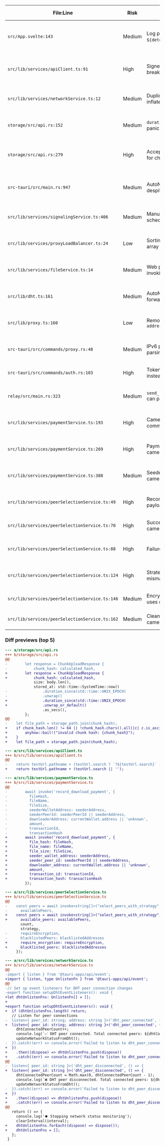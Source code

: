 | File:Line | Risk | Symptom | Proposed Change | Rationale | Est. Diff |
| --- | --- | --- | --- | --- | --- |
| `src/App.svelte:143` | Medium | Log prints literal `${detection.source}` string | Switch to backtick template literal | Restores useful locale detection telemetry | ~1 |
| `src/lib/services/apiClient.ts:91` | High | Signed path adds extra `?`, breaking signatures | Concatenate `pathname + search` directly | Prevents auth header mismatches on query requests | ~1 |
| `src/lib/services/networkService.ts:12` | Medium | Duplicate event listeners inflate peer counts | Track and dispose unlisten handles | Avoids leaks during hot reload | ~6 |
| `storage/src/api.rs:152` | Medium | `duration_since` unwrap can panic on clock skew | Use `unwrap_or_default()` time fallback | Prevents 500s on clock regressions | ~1 |
| `storage/src/api.rs:279` | High | Accepts arbitrary filenames for chunks | Validate hash (64 hex) before write | Blocks path traversal when storing chunks | ~4 |
| `src-tauri/src/main.rs:947` | Medium | AutoNAT enabled by default despite warning | Default `enable_autonat` to `false` | Matches intended behavior for standalone nodes | ~1 |
| `src/lib/services/signalingService.ts:406` | Medium | Manual disconnect still schedules reconnect | Skip reconnect when `wsClosedByUser` | Prevents reconnect loops on shutdown | ~2 |
| `src/lib/services/proxyLoadBalancer.ts:24` | Low | Sorting mutates caller input array | Clone list before weighting | Protects upstream state from mutation | ~2 |
| `src/lib/services/fileService.ts:14` | Medium | Web preview mode throws invoking Tauri | Return early when Tauri internals missing | Keeps browser dev flow clean | ~4 |
| `src/lib/dht.ts:161` | Medium | AutoNAT probe interval not forwarded | Send `autonat_probe_interval_secs` | Allows tuning probe cadence | ~2 |
| `src/lib/proxy.ts:160` | Low | Remove only filters by `address` | Filter on both `address` and `id` | Ensures proxy entries fully removed | ~2 |
| `src-tauri/src/commands/proxy.rs:48` | Medium | IPv6 proxy strings fail parsing | Handle bracketed/IPv6 host:port | Enables proxy connect for IPv6 peers | ~6 |
| `src-tauri/src/commands/auth.rs:103` | High | Tokens use thread RNG instead of OS entropy | Swap to `rand::rngs::OsRng` | Strengthens proxy auth tokens | ~4 |
| `relay/src/main.rs:323` | Medium | `send_response(...).unwrap()` can panic | Gracefully handle send errors | Keeps relay daemon alive on disconnects | ~4 |
| `src/lib/services/paymentService.ts:193` | High | CamelCase keys sent to Rust command | Rename to snake_case arguments | Allows payment processing to succeed | ~2 |
| `src/lib/services/paymentService.ts:269` | High | Payment notification payload camelCase | Use snake_case keys | Ensures Rust deserializes event | ~6 |
| `src/lib/services/paymentService.ts:388` | Medium | Seeder receipt payload camelCase | Send snake_case keys | Persists seeder receipts correctly | ~4 |
| `src/lib/services/peerSelectionService.ts:49` | High | Recommended peers payload camelCase | Use snake_case request keys | Aligns with Tauri command signature | ~4 |
| `src/lib/services/peerSelectionService.ts:70` | High | Success recorder uses camelCase fields | Send `peer_id`, `duration_ms` | Allows DHT metrics to update | ~4 |
| `src/lib/services/peerSelectionService.ts:88` | High | Failure recorder uses `peerId` | Switch to `peer_id` | Ensures error tracking works | ~2 |
| `src/lib/services/peerSelectionService.ts:124` | High | Strategy payload names mismatched | Use `available_peers`, `require_encryption`, `blacklisted_peers` | Enables backend strategy logic | ~6 |
| `src/lib/services/peerSelectionService.ts:146` | Medium | Encryption support setter uses camelCase | Send `peer_id` | Persists capability flags | ~2 |
| `src/lib/services/peerSelectionService.ts:162` | Medium | Cleanup payload uses camelCase | Send `max_age_seconds` | Allows stale peer pruning | ~2 |

### Diff previews (top 5)

```diff
--- a/storage/src/api.rs
+++ b/storage/src/api.rs
@@
-        let response = ChunkUploadResponse {
-            chunk_hash: calculated_hash,
+        let response = ChunkUploadResponse {
+            chunk_hash: calculated_hash,
             size: body.len(),
             stored_at: std::time::SystemTime::now()
-                .duration_since(std::time::UNIX_EPOCH)
-                .unwrap()
+                .duration_since(std::time::UNIX_EPOCH)
+                .unwrap_or_default()
                 .as_secs(),
         };
@@
-    let file_path = storage_path.join(chunk_hash);
+    if chunk_hash.len() != 64 || !chunk_hash.chars().all(|c| c.is_ascii_hexdigit()) {
+        anyhow::bail!("invalid chunk hash: {chunk_hash}");
+    }
+    let file_path = storage_path.join(chunk_hash);
```

```diff
--- a/src/lib/services/apiClient.ts
+++ b/src/lib/services/apiClient.ts
@@
-    return testUrl.pathname + (testUrl.search ? `?${testUrl.search}` : '');
+    return testUrl.pathname + (testUrl.search || '');
```

```diff
--- a/src/lib/services/paymentService.ts
+++ b/src/lib/services/paymentService.ts
@@
-        await invoke('record_download_payment', {
-          fileHash,
-          fileName,
-          fileSize,
-          seederWalletAddress: seederAddress,
-          seederPeerId: seederPeerId || seederAddress,
-          downloaderAddress: currentWallet.address || 'unknown',
-          amount,
-          transactionId,
-          transactionHash
+        await invoke('record_download_payment', {
+          file_hash: fileHash,
+          file_name: fileName,
+          file_size: fileSize,
+          seeder_wallet_address: seederAddress,
+          seeder_peer_id: seederPeerId || seederAddress,
+          downloader_address: currentWallet.address || 'unknown',
+          amount,
+          transaction_id: transactionId,
+          transaction_hash: transactionHash
         });
```

```diff
--- a/src/lib/services/peerSelectionService.ts
+++ b/src/lib/services/peerSelectionService.ts
@@
-    const peers = await invoke<string[]>("select_peers_with_strategy", {
-      availablePeers,
+    const peers = await invoke<string[]>("select_peers_with_strategy", {
+      available_peers: availablePeers,
       count,
       strategy,
-      requireEncryption,
-      blacklistedPeers: blacklistedAddresses 
+      require_encryption: requireEncryption,
+      blacklisted_peers: blacklistedAddresses 
     });
```

```diff
--- a/src/lib/services/networkService.ts
+++ b/src/lib/services/networkService.ts
@@
-import { listen } from '@tauri-apps/api/event';
+import { listen, type UnlistenFn } from '@tauri-apps/api/event';
@@
-// Set up event listeners for DHT peer connection changes
-export function setupDhtEventListeners(): void {
+let dhtUnlistenFns: UnlistenFn[] = [];
+
+export function setupDhtEventListeners(): void {
+  if (dhtUnlistenFns.length) return;
   // Listen for peer connections
-  listen<{ peer_id: string; address: string }>('dht_peer_connected', () => {
+  listen<{ peer_id: string; address: string }>('dht_peer_connected', () => {
     dhtConnectedPeerCount++;
     console.log(`✅ DHT peer connected. Total connected peers: ${dhtConnectedPeerCount}`);
     updateNetworkStatusFromDht();
-  }).catch((err) => console.error('Failed to listen to dht_peer_connected:', err));
+  })
+    .then((dispose) => dhtUnlistenFns.push(dispose))
+    .catch((err) => console.error('Failed to listen to dht_peer_connected:', err));
@@
-  listen<{ peer_id: string }>('dht_peer_disconnected', () => {
+  listen<{ peer_id: string }>('dht_peer_disconnected', () => {
     dhtConnectedPeerCount = Math.max(0, dhtConnectedPeerCount - 1);
     console.log(`❌ DHT peer disconnected. Total connected peers: ${dhtConnectedPeerCount}`);
     updateNetworkStatusFromDht();
-  }).catch((err) => console.error('Failed to listen to dht_peer_disconnected:', err));
+  })
+    .then((dispose) => dhtUnlistenFns.push(dispose))
+    .catch((err) => console.error('Failed to listen to dht_peer_disconnected:', err));
@@
   return () => {
     console.log('⏹️ Stopping network status monitoring');
     clearInterval(interval);
+    dhtUnlistenFns.forEach((dispose) => dispose());
+    dhtUnlistenFns = [];
   };
 }
```

